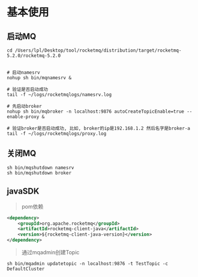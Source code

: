 # 基本使用

## 启动MQ

```shell
cd /Users/lpl/Desktop/tool/rocketmq/distribution/target/rocketmq-5.2.0/rocketmq-5.2.0


# 启动namesrv
nohup sh bin/mqnamesrv &

# 验证是否启动成功
tail -f ~/logs/rocketmqlogs/namesrv.log

# 先启动broker
nohup sh bin/mqbroker -n localhost:9876 autoCreateTopicEnable=true --enable-proxy &

# 验证broker是否启动成功, 比如, broker的ip是192.168.1.2 然后名字是broker-a
tail -f ~/logs/rocketmqlogs/proxy.log 
```

## 关闭MQ

```shell
sh bin/mqshutdown namesrv
sh bin/mqshutdown broker
```



## javaSDK

> pom依赖
```xml
<dependency>
    <groupId>org.apache.rocketmq</groupId>
    <artifactId>rocketmq-client-java</artifactId>
    <version>${rocketmq-client-java-version}</version>
</dependency>
```

> 通过mqadmin创建Topic
```shell
sh bin/mqadmin updatetopic -n localhost:9876 -t TestTopic -c DefaultCluster
```

